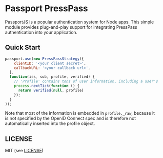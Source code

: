 # Passport PressPass

PassportJS is a popular authentication system for Node apps. This simple module provides plug-and-play support for integrating PressPass authentication into your application.

## Quick Start

```js
passport.use(new PressPassStrategy({
    clientID: '<your client secret>',
    callbackURL: '<your callback url>',
  },
  function(iss, sub, profile, verified) {
    // 'Profile' contains tons of user information, including a user's organizations!
    process.nextTick(function () {
      return verified(null, profile)
    });
  }
));
```

Note that most of the information is embedded in `profile._raw`, because it is not specified by the OpenID Connect spec and is therefore not automatically inserted into the profile object.

## LICENSE

MIT (see [LICENSE](LICENSE.md))